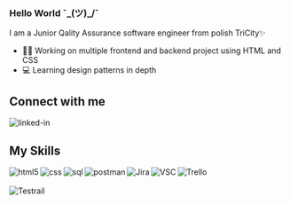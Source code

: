 ### Hello World ¯\_(ツ)_/¯
I am a Junior Qality Assurance software engineer from polish TriCity✨ 
- 🐱‍🏍 Working on multiple frontend and backend project using HTML and CSS
- 💻 Learning design patterns in depth
## Connect with me  
[<img align="left" alt="linked-in" src="https://img.shields.io/badge/linkedin-%230077B5.svg?&style=for-the-badge&logo=linkedin&logoColor=white" />](https://www.linkedin.com/in/sebastian-urba%C5%84ski-17101a268/)<br>
## My Skills
[<img align="left" alt="html5" src="https://img.shields.io/badge/HTML5-239120?style=for-the-badge&logo=html5&logoColor=white"/>](https://www.w3schools.com/html/default.asp)[<img align="left" alt="css" src="https://img.shields.io/badge/CSS3-1572B6?style=for-the-badge&logo=css3&logoColor=white" />](https://www.w3schools.com/css/default.asp)[<img align="left" alt="sql" src="https://img.shields.io/badge/SQL-FFA500?style=for-the-badge&logo=sql&logoColor=white" />](https://www.w3schools.com/sql/default.asp)[<img align="left" alt="postman" src="https://img.shields.io/badge/Postman-FF7139?style=for-the-badge&logo=Postman&logoColor=white" />](https://www.postman.com/)[<img align="left" alt="Jira" src="https://img.shields.io/badge/Jira-0052CC?style=for-the-badge&logo=Jira&logoColor=white" />](https://seburb13.atlassian.net/jira/software/projects/QA3/boards/1/backlog)[<img align="left" alt="VSC" src="https://img.shields.io/badge/Visual_Studio_Code-5C2D91?style=for-the-badge&logo=visual%20studio&logoColor=white" />](https://github.com/Seburb13/Seburb13/blob/main/README.md)[<img align="left" alt="Trello" src="https://img.shields.io/badge/Trello-0052CC?style=for-the-badge&logo=trello&logoColor=white" />](https://trello.com/w/kursqa/home)
<br><br>[<img align="left" alt="Testrail" src="https://img.shields.io/badge/Test-Rail-red" />](https://secure.gurock.com/customers/testrail/trial/getstarted)
  










